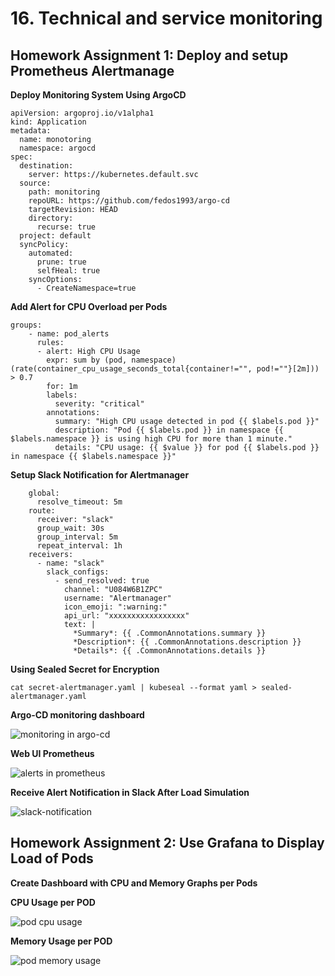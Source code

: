 # 16. Technical and service monitoring
## Homework Assignment 1: Deploy and setup Prometheus Alertmanage

**Deploy Monitoring System Using ArgoCD**
```shell
apiVersion: argoproj.io/v1alpha1
kind: Application
metadata:
  name: monotoring
  namespace: argocd
spec:
  destination:
    server: https://kubernetes.default.svc
  source:
    path: monitoring
    repoURL: https://github.com/fedos1993/argo-cd
    targetRevision: HEAD
    directory:
      recurse: true
  project: default
  syncPolicy:
    automated:
      prune: true
      selfHeal: true
    syncOptions:
      - CreateNamespace=true
```

**Add Alert for CPU Overload per Pods**
```shell
groups:
    - name: pod_alerts
      rules:
      - alert: High CPU Usage
        expr: sum by (pod, namespace) (rate(container_cpu_usage_seconds_total{container!="", pod!=""}[2m])) > 0.7
        for: 1m
        labels:
          severity: "critical"
        annotations:
          summary: "High CPU usage detected in pod {{ $labels.pod }}"
          description: "Pod {{ $labels.pod }} in namespace {{ $labels.namespace }} is using high CPU for more than 1 minute."
          details: "CPU usage: {{ $value }} for pod {{ $labels.pod }} in namespace {{ $labels.namespace }}"
```

**Setup Slack Notification for Alertmanager**
```shell
    global:
      resolve_timeout: 5m
    route:
      receiver: "slack"
      group_wait: 30s
      group_interval: 5m
      repeat_interval: 1h
    receivers:
      - name: "slack"
        slack_configs:
          - send_resolved: true
            channel: "U084W6B1ZPC"
            username: "Alertmanager"
            icon_emoji: ":warning:"
            api_url: "xxxxxxxxxxxxxxxxx"
            text: |
              *Summary*: {{ .CommonAnnotations.summary }}
              *Description*: {{ .CommonAnnotations.description }}
              *Details*: {{ .CommonAnnotations.details }}
```

**Using Sealed Secret for Encryption**
```shell
cat secret-alertmanager.yaml | kubeseal --format yaml > sealed-alertmanager.yaml
```

**Argo-CD monitoring dashboard**

![monitoring in argo-cd](.images/argo-cd-monitoring)

**Web UI Prometheus**

![alerts in prometheus](.images/prometheus)

**Receive Alert Notification in Slack After Load Simulation**

![slack-notification](.images/slack-notification)


## Homework Assignment 2: Use Grafana to Display Load of Pods

**Create Dashboard with CPU and Memory Graphs per Pods**

**CPU Usage per POD**

![pod cpu usage](.images/pod_cpu)

**Memory Usage per POD**

![pod memory usage](.images/pod_memory)
